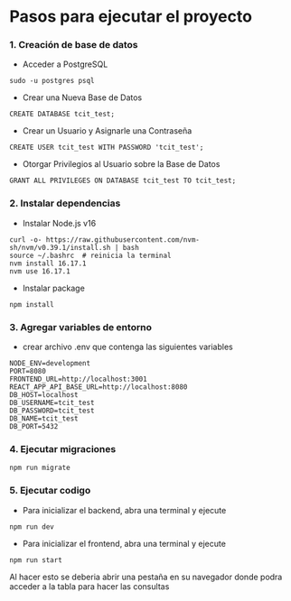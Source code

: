 # Pasos para ejecutar el proyecto

### 1.  Creación de base de datos

* Acceder a PostgreSQL 
```
sudo -u postgres psql
```

* Crear una Nueva Base de Datos

```
CREATE DATABASE tcit_test;
```
* Crear un Usuario y Asignarle una Contraseña

```
CREATE USER tcit_test WITH PASSWORD 'tcit_test';
```

* Otorgar Privilegios al Usuario sobre la Base de Datos

```
GRANT ALL PRIVILEGES ON DATABASE tcit_test TO tcit_test;
```

### 2.  Instalar dependencias

* Instalar Node.js v16

```
curl -o- https://raw.githubusercontent.com/nvm-sh/nvm/v0.39.1/install.sh | bash
source ~/.bashrc  # reinicia la terminal
nvm install 16.17.1
nvm use 16.17.1
```

* Instalar package

```
npm install
```

### 3.  Agregar variables de entorno

* crear archivo .env que contenga las siguientes variables

```
NODE_ENV=development
PORT=8080
FRONTEND_URL=http://localhost:3001
REACT_APP_API_BASE_URL=http://localhost:8080
DB_HOST=localhost
DB_USERNAME=tcit_test
DB_PASSWORD=tcit_test
DB_NAME=tcit_test
DB_PORT=5432
```

### 4. Ejecutar migraciones

```
npm run migrate
```

### 5. Ejecutar codigo

* Para inicializar el backend, abra una terminal y ejecute

```
npm run dev
```
* Para inicializar el frontend, abra una terminal y ejecute

```
npm run start
```

Al hacer esto se deberia abrir una pestaña en su navegador donde podra acceder a la tabla para hacer las consultas

